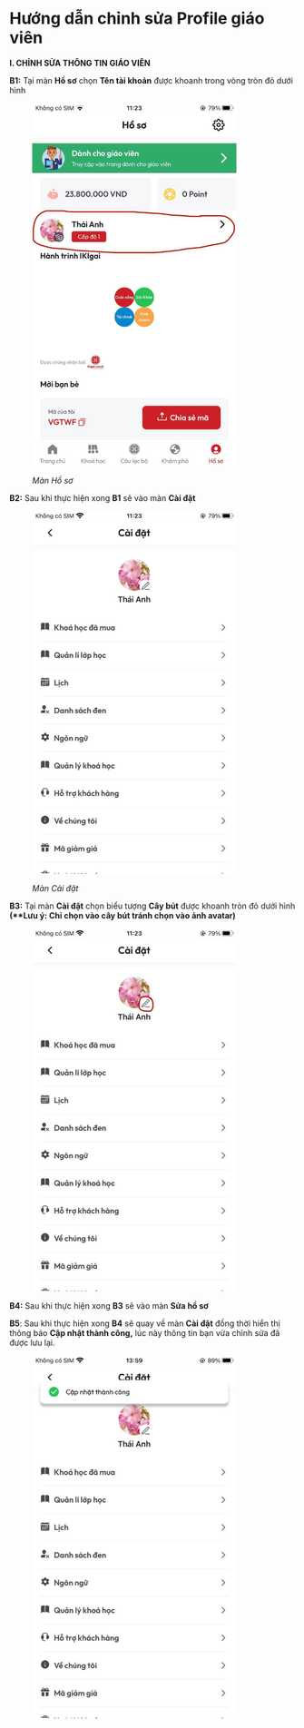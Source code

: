 # Hướng dẫn chỉnh sửa Profile giáo viên

**I. CHỈNH SỬA THÔNG TIN GIÁO VIÊN**

**B1:** Tại màn **Hồ sơ** chọn **Tên tài khoản** được khoanh trong vòng tròn đỏ dưới hình&#x20;

<figure><img src="../.gitbook/assets/photo_2024-06-27_11-40-52.jpg" alt="" width="360"><figcaption><p><em>Màn Hồ sơ</em></p></figcaption></figure>

**B2:** Sau khi thực hiện xong **B1** sẽ vào màn **Cài đặt**

<figure><img src="../.gitbook/assets/photo_2024-06-27_13-53-17.jpg" alt="" width="360"><figcaption><p><em>Màn Cài đặt</em></p></figcaption></figure>

**B3:** Tại màn **Cài đặt** chọn biểu tượng **Cây bút** được khoanh tròn đỏ dưới hình **(\*\*Lưu ý: Chỉ chọn vào cây bút tránh chọn vào ảnh avatar)**

<figure><img src="../.gitbook/assets/photo_2024-06-27_11-28-50.jpg" alt="" width="360"><figcaption></figcaption></figure>

**B4:** Sau khi thực hiện xong **B3** sẽ vào màn **Sửa hồ sơ**



**B5**: Sau khi thực hiện xong **B4** sẽ quay về màn **Cài đặt** đồng thời hiển thị thông báo **Cập nhật thành công,** lúc này thông tin bạn vừa chỉnh sửa đã được lưu lại.

<figure><img src="../.gitbook/assets/photo_2024-07-01_09-25-12.jpg" alt="" width="360"><figcaption></figcaption></figure>
